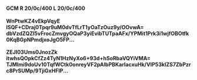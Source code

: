 #### GCM R 20/0c/400 L 20/0c/400
**WnPtwKZ4vEkpVqyE**<br/>**lSQF+CDraj0Tpqr9uM0dvTfLrT1yOaTzOuz9y/OOvwA=**<br/>**dbVzdZQZI5vFrocZmvgyOQaP3yiEvibTUTpaAFx/YPMit1Prk3i1wjfOBOtfk0KqBGpNPmdjxoJgO5FP...**<br/><br/>
**ZEJI03Ums0JnozZk**<br/>**itwhsQOpkCfZz4TyN1HzNyXo6+93d+hSoRbaVQYiVMA=**<br/>**TJMImi9doUv10TqfWCtk0onreyVF2pAlbPBKarIacxuHk/VIP53klZS7ZbPzrc8PrSUMp/9TjiGxHFIP...**